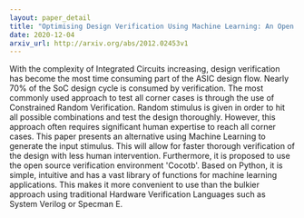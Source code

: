 ```yaml
---
layout: paper_detail
title: "Optimising Design Verification Using Machine Learning: An Open Source Solution"
date: 2020-12-04
arxiv_url: http://arxiv.org/abs/2012.02453v1
---
```


With the complexity of Integrated Circuits increasing, design verification has become the most time consuming part of the ASIC design flow. Nearly 70% of the SoC design cycle is consumed by verification. The most commonly used approach to test all corner cases is through the use of Constrained Random Verification. Random stimulus is given in order to hit all possible combinations and test the design thoroughly. However, this approach often requires significant human expertise to reach all corner cases. This paper presents an alternative using Machine Learning to generate the input stimulus. This will allow for faster thorough verification of the design with less human intervention. Furthermore, it is proposed to use the open source verification environment 'Cocotb'. Based on Python, it is simple, intuitive and has a vast library of functions for machine learning applications. This makes it more convenient to use than the bulkier approach using traditional Hardware Verification Languages such as System Verilog or Specman E.

